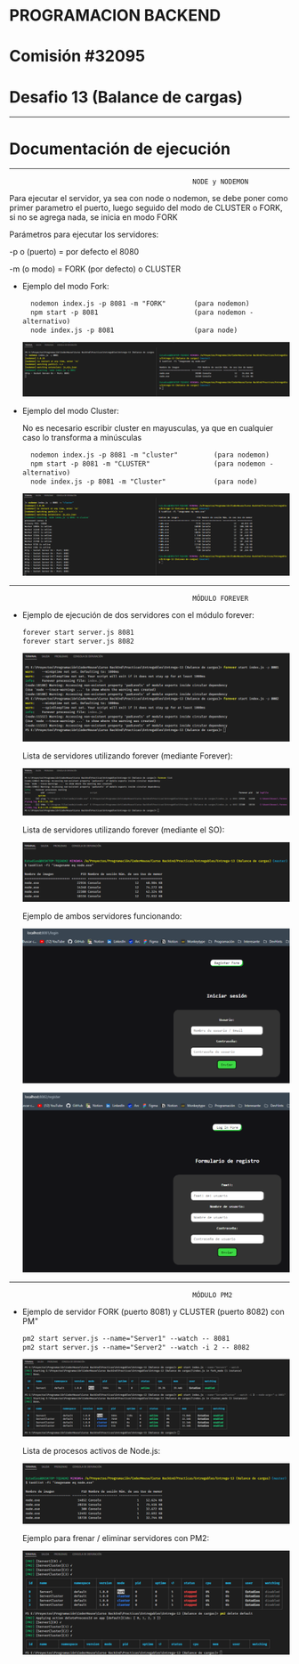 # PROGRAMACION BACKEND

# Comisión #32095

# Desafio 13 (Balance de cargas)

---

# Documentación de ejecución

---

                                                  NODE y NODEMON

Para ejecutar el servidor, ya sea con node o nodemon, se debe poner como primer parametro el puerto, luego seguido del modo de CLUSTER o FORK, si no se agrega nada, se inicia en modo FORK

Parámetros para ejecutar los servidores:

-p o (puerto) = por defecto el 8080

-m (o modo) = FORK (por defecto) o CLUSTER

- Ejemplo del modo Fork:

        nodemon index.js -p 8081 -m "FORK"       (para nodemon)
        npm start -p 8081                        (para nodemon - alternativo)
        node index.js -p 8081                    (para node)

  ![image](./assets/node-fork.png)

- Ejemplo del modo Cluster:

  No es necesario escribir cluster en mayusculas, ya que en cualquier caso lo transforma a minúsculas

        nodemon index.js -p 8081 -m "cluster"         (para nodemon)
        npm start -p 8081 -m "CLUSTER"                (para nodemon - alternativo)
        node index.js -p 8081 -m "Cluster"            (para node)

  ![image](./assets/node-cluster.png)

---

                                                  MÓDULO FOREVER

- Ejemplo de ejecución de dos servidores con el módulo forever:

      forever start server.js 8081
      forever start server.js 8082

  ![image](./assets/forever-start.png)

  Lista de servidores utilizando forever (mediante Forever):

  ![image](./assets/forever-list.png)

  Lista de servidores utilizando forever (mediante el SO):

  ![image](./assets/forever-console.png)

  Ejemplo de ambos servidores funcionando:

  ![image](./assets/forever-server1.png)

  ![image](./assets/forever-server2.png)

---

                                                  MÓDULO PM2

- Ejemplo de servidor FORK (puerto 8081) y CLUSTER (puerto 8082) con PM"

      pm2 start server.js --name="Server1" --watch -- 8081
      pm2 start server.js --name="Server2" --watch -i 2 -- 8082

  ![image](./assets/pm2-start.png)

  Lista de procesos activos de Node.js:

  ![image](./assets/pm2-list.png)

  Ejemplo para frenar / eliminar servidores con PM2:

  ![image](./assets/pm2-stopDelete.png)

